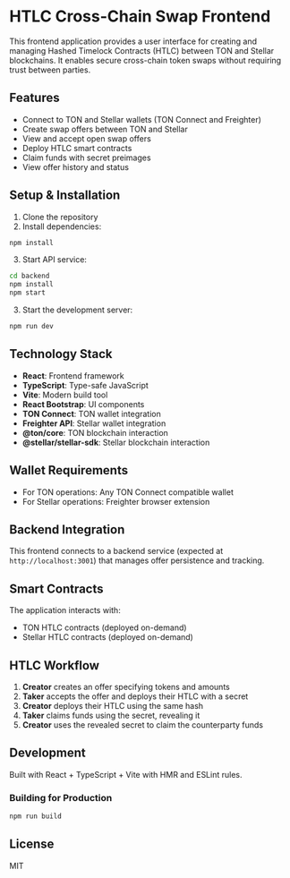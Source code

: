 # HTLC Cross-Chain Swap Frontend

This frontend application provides a user interface for creating and managing Hashed Timelock Contracts (HTLC) between TON and Stellar blockchains. It enables secure cross-chain token swaps without requiring trust between parties.

## Features

- Connect to TON and Stellar wallets (TON Connect and Freighter)
- Create swap offers between TON and Stellar
- View and accept open swap offers
- Deploy HTLC smart contracts
- Claim funds with secret preimages
- View offer history and status

## Setup & Installation

1. Clone the repository
2. Install dependencies:

```bash
npm install
```

3. Start API service:

```bash
cd backend
npm install
npm start
```

3. Start the development server:

```bash
npm run dev
```

## Technology Stack

- **React**: Frontend framework
- **TypeScript**: Type-safe JavaScript
- **Vite**: Modern build tool
- **React Bootstrap**: UI components
- **TON Connect**: TON wallet integration
- **Freighter API**: Stellar wallet integration
- **@ton/core**: TON blockchain interaction
- **@stellar/stellar-sdk**: Stellar blockchain interaction

## Wallet Requirements

- For TON operations: Any TON Connect compatible wallet
- For Stellar operations: Freighter browser extension

## Backend Integration

This frontend connects to a backend service (expected at `http://localhost:3001`) that manages offer persistence and tracking.

## Smart Contracts

The application interacts with:

- TON HTLC contracts (deployed on-demand)
- Stellar HTLC contracts (deployed on-demand)

## HTLC Workflow

1. **Creator** creates an offer specifying tokens and amounts
2. **Taker** accepts the offer and deploys their HTLC with a secret
3. **Creator** deploys their HTLC using the same hash
4. **Taker** claims funds using the secret, revealing it
5. **Creator** uses the revealed secret to claim the counterparty funds

## Development

Built with React + TypeScript + Vite with HMR and ESLint rules.

### Building for Production

```bash
npm run build
```

## License

MIT

